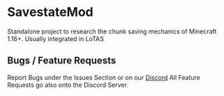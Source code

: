# SavestateMod
Standalone project to research the chunk saving mechanics of Minecraft 1.16+.
Usually integrated in LoTAS

## Bugs / Feature Requests

Report Bugs under the Issues Section or on our [Discord](https://discord.gg/sdMc5UrGPN)
All Feature Requests go also onto the Discord Server.

